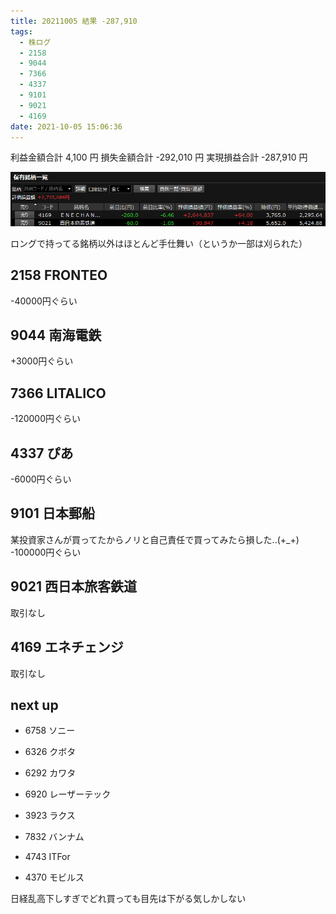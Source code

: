 ```yaml
---
title: 20211005 結果 -287,910
tags:
  - 株ログ
  - 2158
  - 9044
  - 7366
  - 4337
  - 9101
  - 9021
  - 4169
date: 2021-10-05 15:06:36
---
```


利益金額合計 4,100 円
損失金額合計 -292,010 円
実現損益合計 -287,910 円

![i](/kab/img/20211005000.png)

ロングで持ってる銘柄以外はほとんど手仕舞い（というか一部は刈られた）

## 2158 FRONTEO

-40000円ぐらい

## 9044 南海電鉄

+3000円ぐらい

## 7366 LITALICO

-120000円ぐらい

## 4337 ぴあ

-6000円ぐらい

## 9101 日本郵船

某投資家さんが買ってたからノリと自己責任で買ってみたら損した..(+_+) -100000円ぐらい

## 9021 西日本旅客鉄道

取引なし

## 4169 エネチェンジ

取引なし

## next up

- 6758 ソニー
- 6326 クボタ
- 6292 カワタ

- 6920 レーザーテック
- 3923 ラクス
- 7832 バンナム
- 4743 ITFor
- 4370 モビルス

日経乱高下しすぎでどれ買っても目先は下がる気しかしない
